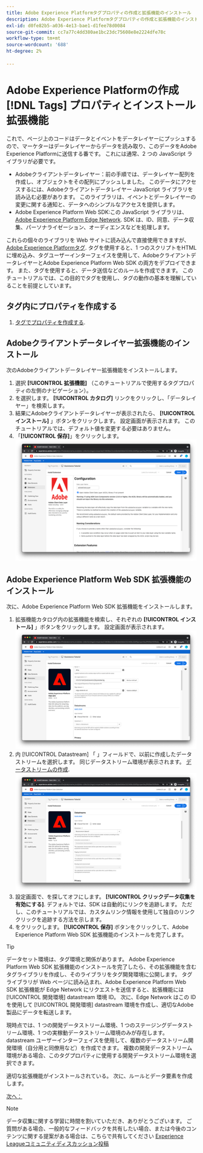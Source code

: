 ```yaml
---
title: Adobe Experience Platformタグプロパティの作成と拡張機能のインストール
description: Adobe Experience Platformタグプロパティの作成と拡張機能のインストール
exl-id: d0fe82b5-a036-4e13-bae1-d1fee78d0084
source-git-commit: cc7a77c4dd380ae1bc23dc75608e8e2224dfe78c
workflow-type: tm+mt
source-wordcount: '688'
ht-degree: 2%

---
```


# Adobe Experience Platformの作成 [!DNL Tags] プロパティとインストール拡張機能

これで、ページ上のコードはデータとイベントをデータレイヤーにプッシュするので、マーケターはデータレイヤーからデータを読み取り、このデータをAdobe Experience Platformに送信する番です。 これには通常、2 つの JavaScript ライブラリが必要です。

* Adobeクライアントデータレイヤー：前の手順では、データレイヤー配列を作成し、オブジェクトをその配列にプッシュしました。 このデータにアクセスするには、Adobeクライアントデータレイヤー JavaScript ライブラリを読み込む必要があります。 このライブラリは、イベントとデータレイヤーの変更に関する通知と、データへのシンプルなアクセスを提供します。
* Adobe Experience Platform Web SDK:この JavaScript ライブラリは、 [Adobe Experience Platform Edge Network](https://business.adobe.com/products/experience-platform/experience-platform-edge-network.html). SDK は、ID、同意、データ収集、パーソナライゼーション、オーディエンスなどを処理します。

これらの個々のライブラリを Web サイトに読み込んで直接使用できますが、 [Adobe Experience Platformタグ](https://experienceleague.adobe.com/docs/experience-platform/tags/home.html?lang=ja). タグを使用すると、1 つのスクリプトをHTMLに埋め込み、タグユーザーインターフェイスを使用して、AdobeクライアントデータレイヤーとAdobe Experience Platform Web SDK の両方をデプロイできます。 また、タグを使用すると、データ送信などのルールを作成できます。 このチュートリアルでは、この目的でタグを使用し、タグの動作の基本を理解していることを前提としています。

## タグ内にプロパティを作成する

1. [タグでプロパティを作成する](https://experienceleague.adobe.com/docs/experience-platform/tags/admin/companies-and-properties.html#create-or-configure-a-property).

## Adobeクライアントデータレイヤー拡張機能のインストール

次のAdobeクライアントデータレイヤー拡張機能をインストールします。

1. 選択 **[!UICONTROL 拡張機能]** （このチュートリアルで使用するタグプロパティの左側のナビゲーション）。
1. を選択します。 **[!UICONTROL カタログ]** リンクをクリックし、「データレイヤー」を検索します。
1. 結果にAdobeクライアントデータレイヤーが表示されたら、 **[!UICONTROL インストール]** 」ボタンをクリックします。 設定画面が表示されます。 このチュートリアルでは、デフォルト値を変更する必要はありません。
1. 「**[!UICONTROL 保存]**」をクリックします。
   ![Adobeクライアントデータレイヤー拡張機能のインストール](../assets/acdl-extension-installation.png)


## Adobe Experience Platform Web SDK 拡張機能のインストール

次に、Adobe Experience Platform Web SDK 拡張機能をインストールします。

1. 拡張機能カタログ内の拡張機能を検索し、それぞれの **[!UICONTROL インストール]** 」ボタンをクリックします。 設定画面が表示されます。
   ![Adobe Experience Platform Web SDK 拡張機能のインストール](../assets/web-sdk-extension-installation.png)
1. 内 [!UICONTROL Datastream] 「 」フィールドで、以前に作成したデータストリームを選択します。 同じデータストリーム環境が表示されます。 [データストリームの作成](../configure-the-server/create-a-datastream.md).
   ![データストリーム選択](../assets/web-sdk-datastream-selection.png)
1. 設定画面で、を探してオフにします。 **[!UICONTROL クリックデータ収集を有効にする]**. デフォルトでは、SDK は自動的にリンクを追跡します。 ただし、このチュートリアルでは、カスタムリンク情報を使用して独自のリンククリックを追跡する方法を示します。
1. をクリックします。 **[!UICONTROL 保存]** ボタンをクリックして、Adobe Experience Platform Web SDK 拡張機能のインストールを完了します。

>[!TIP]
>
>データセット環境は、タグ環境と関係があります。 Adobe Experience Platform Web SDK 拡張機能のインストールを完了したら、その拡張機能を含むタグライブラリを作成し、そのライブラリをタグ開発環境に公開します。 タグライブラリが Web ページに読み込まれ、Adobe Experience Platform Web SDK 拡張機能が Edge Network にリクエストを送信すると、拡張機能には [!UICONTROL 開発環境] datastream 環境 ID。 次に、Edge Network はこの ID を使用して [!UICONTROL 開発環境] datastream 環境を作成し、適切なAdobe製品にデータを転送します。
>
>現時点では、1 つの開発データストリーム環境、1 つのステージングデータストリーム環境、1 つの実稼動データストリーム環境のみが存在します。 datastream ユーザーインターフェイスを使用して、複数のデータストリーム開発環境（自分用と同僚用など）を作成できます。 複数の開発データストリーム環境がある場合、このタグプロパティに使用する開発データストリーム環境を選択できます。


適切な拡張機能がインストールされている。 次に、ルールとデータ要素を作成します。

[次へ： ](create-rules-for-tracking-page-view-and-commerce-events.md)

>[!NOTE]
>
>データ収集に関する学習に時間を割いていただき、ありがとうございます。 ご質問がある場合、一般的なフィードバックを共有したい場合、または今後のコンテンツに関する提案がある場合は、こちらで共有してください [Experience Leagueコミュニティディスカッション投稿](https://experienceleaguecommunities.adobe.com/t5/adobe-experience-platform-launch/tutorial-discussion-use-adobe-experience-platform-data/m-p/543877)
